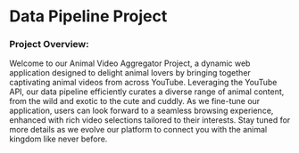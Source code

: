 # Data Pipeline Project

### Project Overview:

Welcome to our Animal Video Aggregator Project, a dynamic web application designed to delight animal lovers by bringing together captivating animal videos from across YouTube. Leveraging the YouTube API, our data pipeline efficiently curates a diverse range of animal content, from the wild and exotic to the cute and cuddly. As we fine-tune our application, users can look forward to a seamless browsing experience, enhanced with rich video selections tailored to their interests. Stay tuned for more details as we evolve our platform to connect you with the animal kingdom like never before.